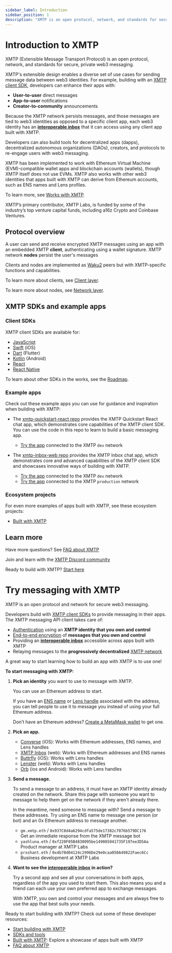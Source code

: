 ```yaml
---
sidebar_label: Introduction
sidebar_position: 1
description: "XMTP is an open protocol, network, and standards for secure, private web3 messaging."
---
```


# Introduction to XMTP

XMTP (Extensible Message Transport Protocol) is an open protocol, network, and standards for secure, private web3 messaging.

XMTP's extensible design enables a diverse set of use cases for sending message data between web3 identities. For example, building with an [XMTP client SDK](/docs/introduction#xmtp-sdks-and-example-apps), developers can enhance their apps with:

- **User-to-user** direct messages
- **App-to-user** notifications
- **Creator-to-community** announcements

Because the XMTP network persists messages, and those messages are tied to web3 identities as opposed to a specific client app, each web3 identity has an [**interoperable inbox**](/docs/concepts/interoperable-inbox) that it can access using any client app built with XMTP.

Developers can also build tools for decentralized apps (dapps), decentralized autonomous organizations (DAOs), creators, and protocols to re-engage users with web3 messaging.

XMTP has been implemented to work with Ethereum Virtual Machine (EVM)-compatible wallet apps and blockchain accounts (wallets), though XMTP itself does not use EVMs. XMTP also works with other web3 identities that apps built with XMTP can derive from Ethereum accounts, such as ENS names and Lens profiles.

To learn more, see [Works with XMTP](/docs/build/dev-faqs).

XMTP’s primary contributor, XMTP Labs, is funded by some of the industry’s top venture capital funds, including a16z Crypto and Coinbase Ventures.

## Protocol overview

A user can send and receive encrypted XMTP messages using an app with an embedded XMTP **client**, authenticating using a wallet signature. XMTP network **nodes** persist the user's messages

Clients and nodes are implemented as [Waku2](https://rfc.vac.dev/spec/10/) peers but with XMTP-specific functions and capabilities.

To learn more about clients, see [Client layer](/docs/concepts/architectural-overview#client-layer).

To learn more about nodes, see [Network layer](/docs/concepts/architectural-overview#network-layer).

## XMTP SDKs and example apps

### Client SDKs

XMTP client SDKs are available for:

- [JavaScript](/docs/sdks/js-quickstart)
- [Swift](/docs/sdks/swift-quickstart) (iOS)
- [Dart](/docs/sdks/dart-quickstart) (Flutter)
- [Kotlin](/docs/sdks/kotlin-quickstart) (Android)
- [React](/docs/sdks/react-quickstart)
- [React Native](/docs/sdks/rn-quickstart)

To learn about other SDKs in the works, see the [Roadmap](/roadmap).

### Example apps

Check out these example apps you can use for guidance and inspiration when building with XMTP:

- The [xmtp-quickstart-react repo](https://github.com/xmtp/xmtp-quickstart-react) provides the XMTP Quickstart React chat app, which demonstrates core capabilities of the XMTP client SDK. You can use the code in this repo to learn to build a basic messaging app.

  - [Try the app](https://xmtp-quickstart-react.vercel.app/) connected to the XMTP `dev` network

- The [xmtp-inbox-web repo](https://github.com/xmtp-labs/xmtp-inbox-web) provides the XMTP Inbox chat app, which demonstrates core and advanced capabilities of the XMTP client SDK and showcases innovative ways of building with XMTP.
  - [Try the app](https://dev.xmtp.chat/) connected to the XMTP `dev` network
  - [Try the app](https://xmtp.chat/) connected to the XMTP `production` network

### Ecosystem projects

For even more examples of apps built with XMTP, see these ecosystem projects:

- [Built with XMTP](built-with-xmtp)

## Learn more

Have more questions? See [FAQ about XMTP](/docs/concepts/faq)

Join and learn with the [XMTP Discord community](https://discord.gg/xmtp)

Ready to build with XMTP? [Start here](/docs/start-building)

# Try messaging with XMTP

XMTP is an open protocol and network for secure web3 messaging.

Developers build with [XMTP client SDKs](/docs/introduction#xmtp-sdks-and-example-apps) to provide messaging in their apps. The XMTP messaging API client takes care of:

- [Authentication](/docs/concepts/account-signatures) using an **XMTP identity that you own and control**
- [End-to-end encryption](/docs/concepts/invitation-and-message-encryption) of **messages that you own and control**
- Providing an **[interoperable inbox](/docs/concepts/interoperable-inbox)** accessible across apps built with XMTP
- Relaying messages to the **progressively decentralized** [XMTP network](/docs/concepts/architectural-overview#network-layer)

A great way to start learning how to build an app with XMTP is to use one!

**To start messaging with XMTP:**

1. **Pick an identity** you want to use to message with XMTP.

   You can use an Ethereum address to start.

   If you have an [ENS name](https://ens.domains/) or [Lens handle](https://claim.lens.xyz/) associated with the address, you can tell people to use it to message you instead of using your full Ethereum address.

   Don’t have an Ethereum address? [Create a MetaMask wallet](https://metamask.io/) to get one.

2. **Pick an app.**

   - [Converse](https://getconverse.app/) (iOS): Works with Ethereum addresses, ENS names, and Lens handles
   - [XMTP Inbox](https://xmtp.chat/) (web): Works with Ethereum addresses and ENS names
   - [Buttrfly](https://buttrfly.app/) (iOS): Works with Lens handles
   - [Lenster](https://lenster.xyz/) (web): Works with Lens handles
   - [Orb](https://orb.ac/) (ios and Android): Works with Lens handles

3. **Send a message.**

   To send a message to an address, it must have an XMTP identity already created on the network. Share this page with someone you want to message to help them get on the network if they aren't already there.

   In the meantime, need someone to message with? Send a message to these addresses. Try using an ENS name to message one person (or bot) and an 0x Ethereum address to message another.

   - `gm.xmtp.eth` / `0x937C0d4a6294cdfa575de17382c7076b579DC176`  
      Get an immediate response from the XMTP message bot
   - `yashluna.eth` / `0xf220F05B4830095be149085041735F197ee3D5Aa`  
      Product manager at XMTP Labs
   - `prxshant.eth` / `0x4b70d04124c2996De29e0caa050A49822Faec6Cc`  
      Business development at XMTP Labs

4. **Want to see the [interoperable inbox](/docs/concepts/interoperable-inbox) in action?**

   Try a second app and see all your conversations in both apps, regardless of the app you used to start them. This also means you and a friend can each use your own preferred app to exchange messages.

   With XMTP, you own and control your messages and are always free to use the app that best suits your needs.

Ready to start building with XMTP? Check out some of these developer resources:

- [Start building with XMTP](/start-building)
- [SDKs and tools](/docs/introduction#xmtp-sdks-and-example-apps)
- [Built with XMTP](/built-with-xmtp/): Explore a showcase of apps built with XMTP
- [FAQ about XMTP](/docs/concepts/faq)
